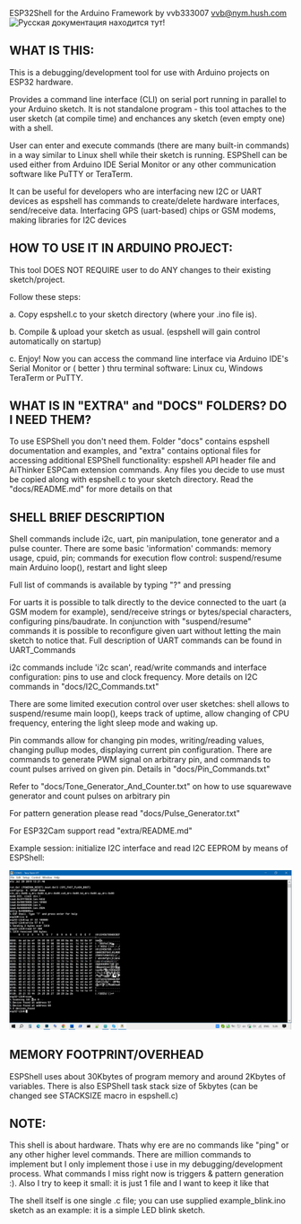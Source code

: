 ESP32Shell for the Arduino Framework by vvb333007 <vvb@nym.hush.com>
  ![Русская документация находится тут!]((https://github.com/vvb333007/espshell/tree/main/docs/ru_RU))
 


WHAT IS THIS:
-------------
 This is a debugging/development tool for use with Arduino projects on
 ESP32 hardware. 

 Provides a command line interface (CLI) on serial port running in parallel 
 to your Arduino sketch. It is not standalone program - this tool attaches
 to the user sketch (at compile time) and enchances any sketch (even empty one)
 with a shell.


 User can enter and execute commands (there are many built-in commands) in a way 
 similar to Linux shell while their sketch is running. ESPShell can be used either
 from Arduino IDE Serial Monitor or any other communication software like PuTTY
 or TeraTerm.


 It can be useful for developers who are interfacing new I2C or UART devices
 as espshell has commands to create/delete hardware interfaces, send/receive
 data. Interfacing GPS (uart-based) chips or GSM modems, making libraries for
 I2C devices
 
 
 
HOW TO USE IT IN ARDUINO PROJECT:
---------------------------------
 This tool DOES NOT REQUIRE user to do ANY changes to their existing
 sketch/project.
 
 Follow these steps:
 
 a. Copy espshell.c to your sketch directory (where your .ino file is).
 
 b. Compile & upload your sketch as usual. (espshell will gain control 
    automatically on startup)
    
 c. Enjoy! Now you can access the command line interface via Arduino 
    IDE's Serial Monitor or ( better ) thru terminal software: Linux cu, 
    Windows TeraTerm or PuTTY.

WHAT IS IN "EXTRA" and "DOCS" FOLDERS? DO I NEED THEM?
------------------------------------------------------

To use ESPShell you don't need them. Folder "docs" contains espshell
documentation and examples, and "extra" contains optional files for
accessing additional ESPShell functionality: espshell API header file
and AiThinker ESPCam extension commands. Any files you decide to use
must be copied along with espshell.c to your sketch directory. Read the
"docs/README.md" for more details on that



SHELL BRIEF DESCRIPTION
-------------------------------------------

 Shell commands include i2c, uart, pin manipulation, tone generator
 and a pulse counter. There are some basic 'information' commands:
 memory usage, cpuid, pin; commands for execution flow control: suspend/resume
 main Arduino loop(), restart and light sleep

 Full list of commands is available by typing "?" and pressing <Enter>

 For uarts it is possible to talk directly to the device connected to the uart
 (a GSM modem for example), send/receive strings or bytes/special characters,
 configuring pins/baudrate. In conjunction with "suspend/resume" commands it
 is possible to reconfigure given uart without letting the main sketch to notice
 that. Full description of UART commands can be found in UART_Commands

 i2c commands include 'i2c scan', read/write commands and interface configuration:
 pins to use and clock frequency. More details on I2C commands in "docs/I2C_Commands.txt"

 There are some limited execution control over user sketches: shell allows to
 suspend/resume main loop(), keeps track of uptime, allow changing of CPU frequency,
 entering the light sleep mode and waking up.

 Pin commands allow for changing pin modes, writing/reading  values, changing pullup
 modes, displaying current pin configuration. There are commands to generate PWM
 signal on arbitrary pin, and commands to count pulses arrived on given pin.
 Details in "docs/Pin_Commands.txt"

 Refer to "docs/Tone_Generator_And_Counter.txt" on how to use squarewave generator and
 count pulses on arbitrary pin

 For pattern generation please read "docs/Pulse_Generator.txt"

 For ESP32Cam support read "extra/README.md"

Example session: initialize I2C interface and read I2C EEPROM by means of ESPShell:

  ![ESPShell I2C EEPROM example](https://github.com/vvb333007/espshell/blob/main/docs/Screenshot_EEPROM_I2C_Read.jpg?raw=true)

MEMORY FOOTPRINT/OVERHEAD
-------------------------

ESPShell uses about 30Kbytes of program memory and around 2Kbytes of variables. 
There is also ESPShell task stack size of 5kbytes (can be changed see STACKSIZE 
macro in espshell.c)


NOTE:
-----
This shell is about hardware. Thats why ere are no commands like "ping" or any other
higher level commands. There are million commands to implement but I only implement those
i use in my debugging/development process. What commands I miss right now is triggers &
pattern generation :). Also I try to keep it small: it is just 1 file and I want to
keep it like that

The shell itself is one single .c file; you can use supplied example_blink.ino sketch as an 
example: it is a simple LED blink sketch.

